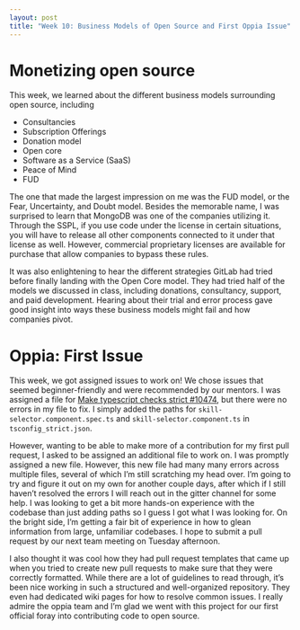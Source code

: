 ```yaml
---
layout: post
title: "Week 10: Business Models of Open Source and First Oppia Issue"
---
```


# Monetizing open source
This week, we learned about the different business models surrounding open source, including
* Consultancies
* Subscription Offerings
* Donation model
* Open core
* Software as a Service (SaaS)
* Peace of Mind
* FUD

The one that made the largest impression on me was the FUD model, or the Fear, Uncertainty, and Doubt model. Besides the memorable name, I was surprised to learn that MongoDB was one of the companies utilizing it. Through the SSPL, if you use code under the license in certain situations, you will have to release all other components connected to it under that license as well. However, commercial proprietary licenses are available for purchase that allow companies to bypass these rules. 

It was also enlightening to hear the different strategies GitLab had tried before finally landing with the Open Core model. They had tried half of the models we discussed in class, including donations, consultancy, support, and paid development. Hearing about their trial and error process gave good insight into ways these business models might fail and how companies pivot. 

# Oppia: First Issue
This week, we got assigned issues to work on! We chose issues that seemed beginner-friendly and were recommended by our mentors. I was assigned a file for [Make typescript checks strict #10474](https://github.com/oppia/oppia/issues/10474), but there were no errors in my file to fix. I simply added the paths for `skill-selector.component.spec.ts` and `skill-selector.component.ts` in `tsconfig_strict.json`. 

However, wanting to be able to make more of a contribution for my first pull request, I asked to be assigned an additional file to work on. I was promptly assigned a new file. However, this new file had many many errors across multiple files, several of which I’m still scratching my head over. I’m going to try and figure it out on my own for another couple days, after which if I still haven’t resolved the errors I will reach out in the gitter channel for some help. I was looking to get a bit more hands-on experience with the codebase than just adding paths so I guess I got what I was looking for. On the bright side, I’m getting a fair bit of experience in how to glean information from large, unfamiliar codebases. I hope to submit a pull request by our next team meeting on Tuesday afternoon. 

I also thought it was cool how they had pull request templates that came up when you tried to create new pull requests to make sure that they were correctly formatted. While there are a lot of guidelines to read through, it’s been nice working in such a structured and well-organized repository. They even had dedicated wiki pages for how to resolve common issues. I really admire the oppia team and I’m glad we went with this project for our first official foray into contributing code to open source.